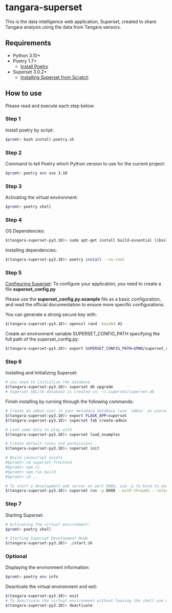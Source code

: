 # tangara-superset
This is the data intelligence web application, Superset, created to share Tangara analysis using the data from Tangara sensors.

## Requirements
- Python 3.10+
- Poetry 1.7+
    - [Install Poetry](https://python-poetry.org/docs/#installation)
- Superset 3.0.2+
    - [Installing Superset from Scratch](https://superset.apache.org/docs/installation/installing-superset-from-scratch)

## How to use

Please read and execute each step below:

### Step 1

Install poetry by script:
```bash
$promt> bash install-poetry.sh
```

### Step 2

Command to tell Poetry which Python version to use for the current project:

```bash
$promt> poetry env use 3.10
```

### Step 3

Activating the virtual environment:

```bash
$promt> poetry shell
```

### Step 4

OS Dependencies:

```bash
$(tangara-superset-py3.10)> sudo apt-get install build-essential libssl-dev libffi-dev python-dev python-pip libsasl2-dev libldap2-dev default-libmysqlclient-dev
```

Installing dependencies:

```bash
$(tangara-superset-py3.10)> poetry install --no-root
```

### Step 5

[Configuring Superset](https://superset.apache.org/docs/installation/configuring-superset/): To configure your application, you need to create a file **superset_config.py**

Please use the **superset_config.py.example** file as a basic configuration, and read the official documentation to ensure more specific configurations.

You can generate a strong secure key with:

```bash
$(tangara-superset-py3.10)> openssl rand -base64 42
```

Create an environment variable SUPERSET_CONFIG_PATH specifying the full path of the superset_config.py:

```bash
$(tangara-superset-py3.10)> export SUPERSET_CONFIG_PATH=$PWD/superset_config.py
```

### Step 6

Installing and Initializing Superset:

```bash
# you need to initialize the database
$(tangara-superset-py3.10)> superset db upgrade
# Superset SQLite database is created in: ~/.superset/superset.db
```

Finish installing by running through the following commands:

```bash
# Create an admin user in your metadata database (use `admin` as username to be able to load the examples)
$(tangara-superset-py3.10)> export FLASK_APP=superset
$(tangara-superset-py3.10)> superset fab create-admin

# Load some data to play with
$(tangara-superset-py3.10)> superset load_examples

# Create default roles and permissions
$(tangara-superset-py3.10)> superset init

# Build javascript assets
#$promt> cd superset-frontend
#$promt> npm ci
#$promt> npm run build
#$promt> cd ..

# To start a development web server on port 8088, use -p to bind to another port
$(tangara-superset-py3.10)> superset run -p 8088 --with-threads --reload --debugger
```

### Step 7

Starting Superset:

```bash
# Activating the virtual environment:
$promt> poetry shell
```

```bash
# Starting Superset Development Mode
$(tangara-superset-py3.10)> ./start.sh
```

### Optional

Displaying the environment information:

```bash
$promt> poetry env info
```

Deactivate the virtual environment and exit:

```bash
$(tangara-superset-py3.10)> exit
# To deactivate the virtual environment without leaving the shell use deactivate
$(tangara-superset-py3.10)> deactivate
```
